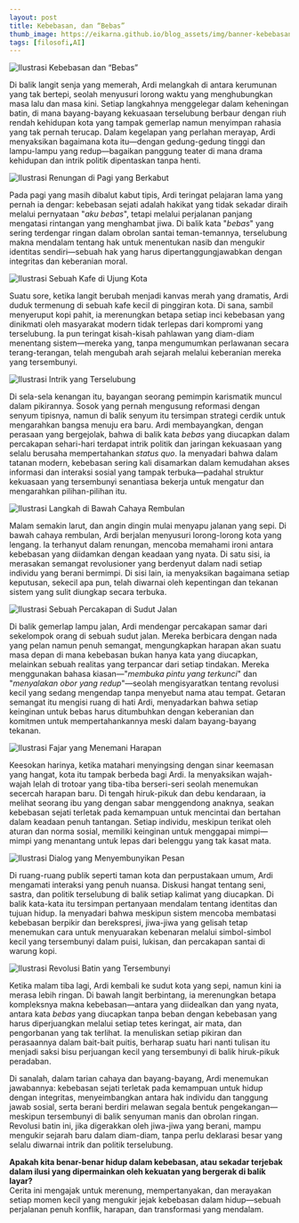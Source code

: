 ```yaml
---
layout: post
title: Kebebasan, dan “Bebas”
thumb_image: https://eikarna.github.io/blog_assets/img/banner-kebebasan-dan-bebas.webp
tags: [filosofi,AI]
---
```


![Ilustrasi Kebebasan dan “Bebas”](https://eikarna.github.io/blog_assets/img/img008-kebebasan-dan-bebas.webp)

Di balik langit senja yang memerah, Ardi melangkah di antara kerumunan yang tak bertepi, seolah menyusuri lorong waktu yang menghubungkan masa lalu dan masa kini. Setiap langkahnya menggelegar dalam keheningan batin, di mana bayang-bayang kekuasaan terselubung berbaur dengan riuh rendah kehidupan kota yang tampak gemerlap namun menyimpan rahasia yang tak pernah terucap. Dalam kegelapan yang perlahan merayap, Ardi menyaksikan bagaimana kota itu—dengan gedung-gedung tinggi dan lampu-lampu yang redup—bagaikan panggung teater di mana drama kehidupan dan intrik politik dipentaskan tanpa henti.

![Ilustrasi Renungan di Pagi yang Berkabut](https://eikarna.github.io/blog_assets/img/img000-kebebasan-dan-bebas.webp)

Pada pagi yang masih dibalut kabut tipis, Ardi teringat pelajaran lama yang pernah ia dengar: kebebasan sejati adalah hakikat yang tidak sekadar diraih melalui pernyataan "*aku bebas*", tetapi melalui perjalanan panjang mengatasi rintangan yang menghambat jiwa. Di balik kata "*bebas*" yang sering terdengar ringan dalam obrolan santai teman-temannya, terselubung makna mendalam tentang hak untuk menentukan nasib dan mengukir identitas sendiri—sebuah hak yang harus dipertanggungjawabkan dengan integritas dan keberanian moral.

![Ilustrasi Sebuah Kafe di Ujung Kota](https://eikarna.github.io/blog_assets/img/img001-kebebasan-dan-bebas.webp)

Suatu sore, ketika langit berubah menjadi kanvas merah yang dramatis, Ardi duduk termenung di sebuah kafe kecil di pinggiran kota. Di sana, sambil menyeruput kopi pahit, ia merenungkan betapa setiap inci kebebasan yang dinikmati oleh masyarakat modern tidak terlepas dari kompromi yang terselubung. Ia pun teringat kisah-kisah pahlawan yang diam-diam menentang sistem—mereka yang, tanpa mengumumkan perlawanan secara terang-terangan, telah mengubah arah sejarah melalui keberanian mereka yang tersembunyi.

![Ilustrasi Intrik yang Terselubung](https://eikarna.github.io/blog_assets/img/img002-kebebasan-dan-bebas.webp)

Di sela-sela kenangan itu, bayangan seorang pemimpin karismatik muncul dalam pikirannya. Sosok yang pernah mengusung reformasi dengan senyum tipisnya, namun di balik senyum itu tersimpan strategi cerdik untuk mengarahkan bangsa menuju era baru. Ardi membayangkan, dengan perasaan yang bergejolak, bahwa di balik kata *bebas* yang diucapkan dalam percakapan sehari-hari terdapat intrik politik dan jaringan kekuasaan yang selalu berusaha mempertahankan *status quo*. Ia menyadari bahwa dalam tatanan modern, kebebasan sering kali disamarkan dalam kemudahan akses informasi dan interaksi sosial yang tampak terbuka—padahal struktur kekuasaan yang tersembunyi senantiasa bekerja untuk mengatur dan mengarahkan pilihan-pilihan itu.

![Ilustrasi Langkah di Bawah Cahaya Rembulan](https://eikarna.github.io/blog_assets/img/img003-kebebasan-dan-bebas.webp)

Malam semakin larut, dan angin dingin mulai menyapu jalanan yang sepi. Di bawah cahaya rembulan, Ardi berjalan menyusuri lorong-lorong kota yang lengang. Ia terhanyut dalam renungan, mencoba memahami ironi antara kebebasan yang diidamkan dengan keadaan yang nyata. Di satu sisi, ia merasakan semangat revolusioner yang berdenyut dalam nadi setiap individu yang berani bermimpi. Di sisi lain, ia menyaksikan bagaimana setiap keputusan, sekecil apa pun, telah diwarnai oleh kepentingan dan tekanan sistem yang sulit diungkap secara terbuka.

![Ilustrasi Sebuah Percakapan di Sudut Jalan](https://eikarna.github.io/blog_assets/img/img004-kebebasan-dan-bebas.webp)

Di balik gemerlap lampu jalan, Ardi mendengar percakapan samar dari sekelompok orang di sebuah sudut jalan. Mereka berbicara dengan nada yang pelan namun penuh semangat, mengungkapkan harapan akan suatu masa depan di mana kebebasan bukan hanya kata yang diucapkan, melainkan sebuah realitas yang terpancar dari setiap tindakan. Mereka menggunakan bahasa kiasan—"*membuka pintu yang terkunci*" dan "*menyalakan obor yang redup*"—seolah mengisyaratkan tentang revolusi kecil yang sedang mengendap tanpa menyebut nama atau tempat. Getaran semangat itu mengisi ruang di hati Ardi, menyadarkan bahwa setiap keinginan untuk bebas harus ditumbuhkan dengan keberanian dan komitmen untuk mempertahankannya meski dalam bayang-bayang tekanan.

![Ilustrasi Fajar yang Menemani Harapan](https://eikarna.github.io/blog_assets/img/img005-kebebasan-dan-bebas.webp)

Keesokan harinya, ketika matahari menyingsing dengan sinar keemasan yang hangat, kota itu tampak berbeda bagi Ardi. Ia menyaksikan wajah-wajah lelah di trotoar yang tiba-tiba berseri-seri seolah menemukan secercah harapan baru. Di tengah hiruk-pikuk dan debu kendaraan, ia melihat seorang ibu yang dengan sabar menggendong anaknya, seakan kebebasan sejati terletak pada kemampuan untuk mencintai dan bertahan dalam keadaan penuh tantangan. Setiap individu, meskipun terikat oleh aturan dan norma sosial, memiliki keinginan untuk menggapai mimpi—mimpi yang menantang untuk lepas dari belenggu yang tak kasat mata.

![Ilustrasi Dialog yang Menyembunyikan Pesan](https://eikarna.github.io/blog_assets/img/img006-kebebasan-dan-bebas.webp)

Di ruang-ruang publik seperti taman kota dan perpustakaan umum, Ardi mengamati interaksi yang penuh nuansa. Diskusi hangat tentang seni, sastra, dan politik terselubung di balik setiap kalimat yang diucapkan. Di balik kata-kata itu tersimpan pertanyaan mendalam tentang identitas dan tujuan hidup. Ia menyadari bahwa meskipun sistem mencoba membatasi kebebasan berpikir dan berekspresi, jiwa-jiwa yang gelisah tetap menemukan cara untuk menyuarakan kebenaran melalui simbol-simbol kecil yang tersembunyi dalam puisi, lukisan, dan percakapan santai di warung kopi.

![Ilustrasi Revolusi Batin yang Tersembunyi](https://eikarna.github.io/blog_assets/img/img007-kebebasan-dan-bebas.webp)

Ketika malam tiba lagi, Ardi kembali ke sudut kota yang sepi, namun kini ia merasa lebih ringan. Di bawah langit berbintang, ia merenungkan betapa kompleksnya makna kebebasan—antara yang diidealkan dan yang nyata, antara kata *bebas* yang diucapkan tanpa beban dengan kebebasan yang harus diperjuangkan melalui setiap tetes keringat, air mata, dan pengorbanan yang tak terlihat. Ia menuliskan setiap pikiran dan perasaannya dalam bait-bait puitis, berharap suatu hari nanti tulisan itu menjadi saksi bisu perjuangan kecil yang tersembunyi di balik hiruk-pikuk peradaban.

Di sanalah, dalam tarian cahaya dan bayang-bayang, Ardi menemukan jawabannya: kebebasan sejati terletak pada kemampuan untuk hidup dengan integritas, menyeimbangkan antara hak individu dan tanggung jawab sosial, serta berani berdiri melawan segala bentuk pengekangan—meskipun tersembunyi di balik senyuman manis dan obrolan ringan. Revolusi batin ini, jika digerakkan oleh jiwa-jiwa yang berani, mampu mengukir sejarah baru dalam diam-diam, tanpa perlu deklarasi besar yang selalu diwarnai intrik dan politik terselubung.

**Apakah kita benar-benar hidup dalam kebebasan, atau sekadar terjebak dalam ilusi yang dipermainkan oleh kekuatan yang bergerak di balik layar?**  
Cerita ini mengajak untuk merenung, mempertanyakan, dan merayakan setiap momen kecil yang mengukir jejak kebebasan dalam hidup—sebuah perjalanan penuh konflik, harapan, dan transformasi yang mendalam.
